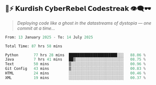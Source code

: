 ## 🧠⚡ 𝗞𝘂𝗿𝗱𝗶𝘀𝗵 𝗖𝘆𝗯𝗲𝗿𝗥𝗲𝗯𝗲𝗹 𝗖𝗼𝗱𝗲𝘀𝘁𝗿𝗲𝗮𝗸 👁️‍🗨️🕶️  
> *Deploying code like a ghost in the datastreams of dystopia — one commit at a time...*  

<!--START_SECTION:waka-->

```python
From: 13 January 2025 - To: 14 July 2025

Total Time: 87 hrs 58 mins

Python       77 hrs 28 mins  ██████████████████████░░░   88.06 %
Java         7 hrs 41 mins   ██▒░░░░░░░░░░░░░░░░░░░░░░   08.75 %
Text         50 mins         ▒░░░░░░░░░░░░░░░░░░░░░░░░   00.96 %
Git Config   43 mins         ▒░░░░░░░░░░░░░░░░░░░░░░░░   00.83 %
HTML         24 mins         ░░░░░░░░░░░░░░░░░░░░░░░░░   00.46 %
XML          19 mins         ░░░░░░░░░░░░░░░░░░░░░░░░░   00.37 %
```

<!--END_SECTION:waka-->
